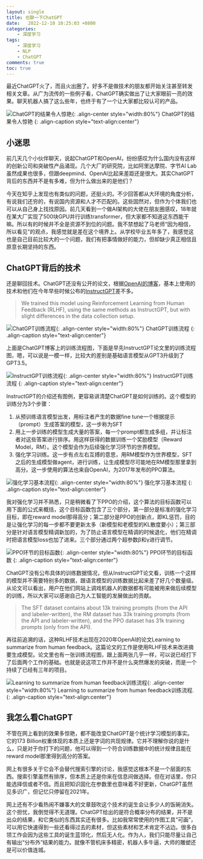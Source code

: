 ```yaml
---
layout: single
title: 也聊一下ChatGPT
date:   2022-12-10 10:25:03 +0800
categories: 
    - 深度学习
tags: 
    - 深度学习
    - NLP
    - ChatGPT
comments: true
toc: true
---
```


最近ChatGPT火了，而且火出圈了。好多不是做技术的朋友都开始关注甚至转发相关文章。从广为流传的一些例子看，ChatGPT确实做出了让大家眼前一亮的效果。聊天机器人搞了这么些年，也终于有了一个让大家都比较认可的产品。

![ChatGPT的结果令人惊艳](/assets/ChatGPT/mnww23fo7p4a1.jpg){: .align-center style="width:80%"}
ChatGPT的结果令人惊艳
{: .align-caption style="text-align:center"}


## 小迷思

前几天几个小伙伴聊天，说起ChatGPT和OpenAI，纷纷感叹为什么国内没有这样的创新公司和突破性产品涌现。几个大厂的研究院，比如阿里达摩院、字节AI Lab虽然成果也很多，但跟deepmind、OpenAI比起来差距还是很大。其实ChatGPT背后的东西并不是有多难，但为什么做出来的是他们？

今天在知乎上发现也有类似的问题，还挺火的。不少回答都从大环境的角度分析，有说我们还穷的，有说国内资源和人才不匹配的。这些固然对，但作为个体我们也可以从自己身上找找原因。前几天看到一个做AI架构的大佬在朋友圈感叹，18年就在某大厂实现了500块GPU并行训练transformer，但大家都不知道这东西能干嘛。所以有的时候并不全是资源不到位的问题。我不禁想起了马老师“因为相信，所以看见”的观点，我感觉就是差在这个境界上。从学校毕业五年多了，我感觉这也是自己目前比较大的一个问题，我们有把事情做好的能力，但却缺少真正相信且原意长期坚持的东西。

## ChatGPT背后的技术
还是聊回技术。ChatGPT还没有公开的论文，根据[OpenAI的博客](https://openai.com/blog/chatgpt/)，基本上使用的技术和他们在今年早些时候公布的[InstructGPT](https://arxiv.org/abs/2203.02155v1 "Training language models to follow instructions with human feedback")差不多。


> We trained this model using Reinforcement Learning from Human Feedback (RLHF), using the same methods as InstructGPT, but with slight differences in the data collection setup.

![ChatGPT训练流程](/assets/ChatGPT/chatgpt.png){: .align-center style="width:80%"}
ChatGPT训练流程
{: .align-caption style="text-align:center"}


上面是ChatGPT博客上的训练流程图，下面是早先InstructGPT论文里的训练流程图，嗯，可以说是一模一样，比较大的差别是基础语言模型从GPT3升级到了GPT3.5。

![InstructGPT训练流程](/assets/ChatGPT/igpt.png){: .align-center style="width:80%"}
InstructGPT训练流程
{: .align-caption style="text-align:center"}


InstructGPT的介绍还有图例，更容易讲清楚ChatGPT是如何训练的。这个模型的训练分为3个步骤：

1. 从预训练语言模型出发，用标注者产生的数据fine tune一个根据提示（prompt）生成答案的模型，这一步称为SFT
2. 用上一步训练的模型生成大量的答案，每一个prompt都生成多组，并让标注者对这些答案进行排序。用这样获得的数据训练一个奖励模型（Reward Model，RM）。这个模型会作为后续强化学习环节的世界模型。
3. 强化学习训练。这一步有点左右互搏的意思，用RM模型作为世界模型，SFT之后的生成模型做agent，进行训练，让生成模型尽可能地在RM模型那里拿到高分。这一步使用的算法也来自OpenAI，为2017年发布的PPO算法。

![强化学习基本流程](/assets/ChatGPT/rl.png){: .align-center style="width:80%"}
强化学习基本流程
{: .align-caption style="text-align:center"}

我对强化学习并不熟悉，只是稍微看了下PPO的介绍，这个算法的目标函数可以用下面的公式来概括，这个目标函数包含了三个部分，第一部分是标准的强化学习目标，即在reward model那得高分；第二部分是PPO的创新点，即KL惩罚，目的是让强化学习的每一步都不要更新太多（新模型和老模型的KL散度要小）；第三部分是针对语言模型精调新加的，为了防止语言模型在精调的时候退化，他们在精调时把语言模型loss也加了进来。三个部分通过两个超参数β和γ进行调节。

![PPO环节的目标函数](/assets/ChatGPT/ppo.png){: .align-center style="width:80%"}
PPO环节的目标函数
{: .align-caption style="text-align:center"}

ChatGPT没有公布具体的训练数据情况，但从InstructGPT论文看，训练一个这样的模型并不需要特别多的数据，跟语言模型的训练数据比起来差了好几个数量级。从论文可以看出，用户在他们网站上调戏机器人的数据都有可能被用来做后续模型的训练，所以大家可以感谢自己为人工智能的发展做出的贡献。

>The SFT dataset contains about 13k training prompts (from the API and labeler-written), the RM dataset has 33k training prompts (from the API and labeler-written), and the PPO dataset has 31k training prompts (only from the API).

再往前追溯的话，这种RLHF技术出现在2020年OpenAI的论文Learning to summarize from human feedback。这篇论文的工作是使用RLHF技术来改进摘要生成模型。论文里也有一张训练流程图，跟上面两张几乎一样，可以说已经打下了后面两个工作的基础。也就是说这项工作并不是什么突然爆发的突破，而是一个持续了已经有三年的项目。

![Learning to summarize from human feedback训练流程](/assets/ChatGPT/summarize.png){: .align-center style="width:80%"}
Learning to summarize from human feedback训练流程.
{: .align-caption style="text-align:center"}

## 我怎么看ChatGPT

不管在网上看到的效果多惊艳，都不能改变ChatGPT是个统计学习模型的事实。它的173 Billion权重体现的本质上还是字词的共现规律。它并不理解你说的是什么，只是对于你打下的问题，他可以得到一个符合训练数据中的统计规律且能在reward model那里得到高分的答案。

网上有很多关于它会不会替代搜索引擎的讨论，我感觉这根本不是一个层面的东西。搜索引擎虽然有排序，但本质上还是你来在信息间做选择。但在对话里，你只能选择信或者不信。而且把知识固化在参数里也意味着不好更新，ChatGPT虽然见多识广，但记忆只停留在2021年。

网上还有不少看热闹不嫌事大的文章鼓吹这个技术的诞生会让多少人的饭碗消失。这个担忧，我倒觉得不无道理。ChatGPT给出的是符合概率分布的结果，并不是出众的结果，和它类似的东西其实还有很多。比如我常常使用的作图工具“可画”，可以用它快速得到一些还看得过去的素材，但这些素材和艺术肯定不沾边。很多白领工作会因为这些工具的诞生蓝领化，然后无人化。作为人，我们只能尽量让自己有输出“分布外”结果的能力。就像不管机床多精密，机器人多牛逼，大师的雕塑还是可以价值连城。